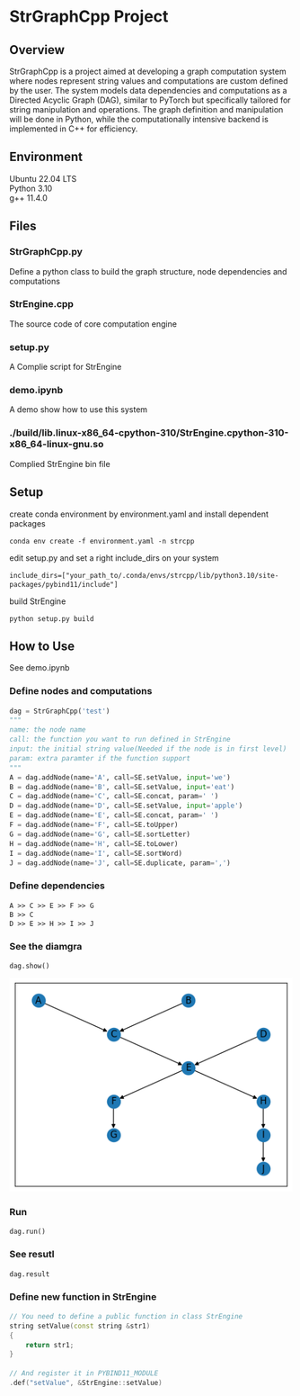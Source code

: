 # StrGraphCpp Project
## Overview
StrGraphCpp is a project aimed at developing a graph computation system where nodes
represent string values and computations are custom defined by the user. The system models
data dependencies and computations as a Directed Acyclic Graph (DAG), similar to PyTorch but
specifically tailored for string manipulation and operations. The graph definition and
manipulation will be done in Python, while the computationally intensive backend is
implemented in C++ for efficiency.

## Environment
Ubuntu 22.04 LTS<br>Python 3.10<br>g++ 11.4.0

## Files
### StrGraphCpp.py
Define a python class to build the graph structure, node dependencies and computations

### StrEngine.cpp
The source code of core computation engine

### setup.py
A Complie script for StrEngine

### demo.ipynb
A demo show how to use this system

### ./build/lib.linux-x86_64-cpython-310/StrEngine.cpython-310-x86_64-linux-gnu.so
Complied StrEngine bin file

## Setup
create conda environment by environment.yaml and install dependent packages
```
conda env create -f environment.yaml -n strcpp
```

edit setup.py and set a right include_dirs on your system
```
include_dirs=["your_path_to/.conda/envs/strcpp/lib/python3.10/site-packages/pybind11/include"]
```

build StrEngine
```
python setup.py build
```

## How to Use
See demo.ipynb
### Define nodes and computations
```python
dag = StrGraphCpp('test')
"""
name: the node name
call: the function you want to run defined in StrEngine
input: the initial string value(Needed if the node is in first level)
param: extra paramter if the function support
"""
A = dag.addNode(name='A', call=SE.setValue, input='we')
B = dag.addNode(name='B', call=SE.setValue, input='eat')
C = dag.addNode(name='C', call=SE.concat, param=' ')
D = dag.addNode(name='D', call=SE.setValue, input='apple')
E = dag.addNode(name='E', call=SE.concat, param=' ')
F = dag.addNode(name='F', call=SE.toUpper)
G = dag.addNode(name='G', call=SE.sortLetter)
H = dag.addNode(name='H', call=SE.toLower)
I = dag.addNode(name='I', call=SE.sortWord)
J = dag.addNode(name='J', call=SE.duplicate, param=',')
```

### Define dependencies
```
A >> C >> E >> F >> G
B >> C
D >> E >> H >> I >> J
```

### See the diamgra
```
dag.show()
```
![alt text](image.png)

### Run
```
dag.run()
```

### See resutl
```
dag.result
```

### Define new function in StrEngine
```c++
// You need to define a public function in class StrEngine
string setValue(const string &str1)
{
    return str1;
}

// And register it in PYBIND11_MODULE
.def("setValue", &StrEngine::setValue)
```
